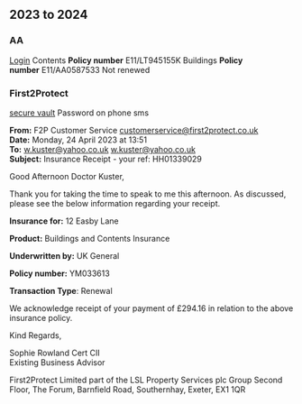 ## 2023 to 2024
### AA 
[Login](https://auth.theaa.com/login/?RelayState=https:%2F%2Fwww.theaa.com%2Fproducts)
Contents
**Policy number** E11/LT945155K
Buildings
**Policy number** E11/AA0587533
Not renewed

### First2Protect
[secure vault](https://sspd-vault.ssp-hosting.com/vault/fc-f2p/2023/04/24e1ef31-fb44-40db-aa23-c87bfbc05826) Password on phone sms

**From:** F2P Customer Service <customerservice@first2protect.co.uk>  
**Date:** Monday, 24 April 2023 at 13:51  
**To:** w.kuster@yahoo.co.uk <w.kuster@yahoo.co.uk>  
**Subject:** Insurance Receipt - your ref: HH01339029

Good Afternoon Doctor Kuster,

Thank you for taking the time to speak to me this afternoon. As discussed, please see the below information regarding your receipt.

**Insurance for:** 12 Easby Lane

**Product:** Buildings and Contents Insurance

**Underwritten by:** UK General

**Policy number:** YM033613

**Transaction Type**: Renewal

We acknowledge receipt of your payment of £294.16 in relation to the above insurance policy.

Kind Regards,

Sophie Rowland Cert CII  
Existing Business Advisor

First2Protect Limited part of the LSL Property Services plc Group Second Floor, The Forum, Barnfield Road, Southernhay, Exeter, EX1 1QR